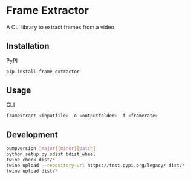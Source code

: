 # Frame Extractor
A CLI library to extract frames from a video

## Installation
PyPI
```bash
pip install frame-extractor
```

## Usage
CLI
```bash
framextract <inputfile> -o <outputfolder> -f <framerate>
```

## Development
```bash
bumpversion [major][minor][patch]
python setup.py sdist bdist_wheel
twine check dist/*
twine upload --repository-url https://test.pypi.org/legacy/ dist/*
twine upload dist/*
```
